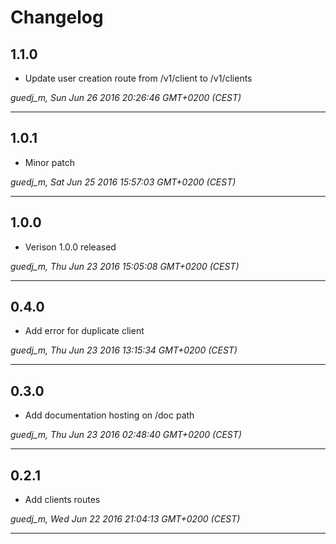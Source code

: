 # Changelog

## 1.1.0

* Update user creation route from /v1/client to /v1/clients

*guedj_m, Sun Jun 26 2016 20:26:46 GMT+0200 (CEST)*

---
## 1.0.1

* Minor patch

*guedj_m, Sat Jun 25 2016 15:57:03 GMT+0200 (CEST)*

---
## 1.0.0

* Verison 1.0.0 released

*guedj_m, Thu Jun 23 2016 15:05:08 GMT+0200 (CEST)*

---
## 0.4.0

* Add error for duplicate client

*guedj_m, Thu Jun 23 2016 13:15:34 GMT+0200 (CEST)*

---
## 0.3.0

* Add documentation hosting on /doc path

*guedj_m, Thu Jun 23 2016 02:48:40 GMT+0200 (CEST)*

---
## 0.2.1

* Add clients routes

*guedj_m, Wed Jun 22 2016 21:04:13 GMT+0200 (CEST)*

---